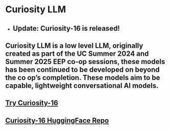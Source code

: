 # Curiosity LLM

* ## Update: Curiosity-16 is released!
## Curiosity LLM is a low level LLM, originally created as part of the UC Summer 2024 and Summer 2025 EEP co-op sessions, these models has been continued to be developed on beyond the co op’s completion. These models aim to be capable, lightweight conversational AI models. 


## [Try Curiosity-16](https://huggingface.co/spaces/ariankharazmi/Curiosity-16)
## [Curiosity-16 HuggingFace Repo](https://huggingface.co/spaces/ariankharazmi/Curiosity-16)
